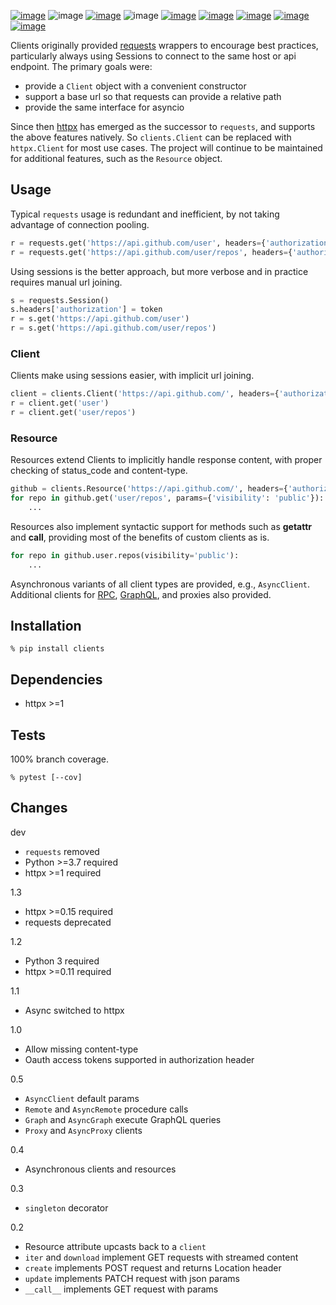 [![image](https://img.shields.io/pypi/v/clients.svg)](https://pypi.org/project/clients/)
![image](https://img.shields.io/pypi/pyversions/clients.svg)
[![image](https://pepy.tech/badge/clients)](https://pepy.tech/project/clients)
![image](https://img.shields.io/pypi/status/clients.svg)
[![image](https://github.com/coady/clients/workflows/build/badge.svg)](https://github.com/coady/clients/actions)
[![image](https://codecov.io/gh/coady/clients/branch/main/graph/badge.svg)](https://codecov.io/gh/coady/clients/)
[![image](https://github.com/coady/clients/workflows/codeql/badge.svg)](https://github.com/coady/clients/security/code-scanning)
[![image](https://img.shields.io/badge/code%20style-black-000000.svg)](https://pypi.org/project/black/)
[![image](http://mypy-lang.org/static/mypy_badge.svg)](http://mypy-lang.org/)

Clients originally provided [requests](https://python-requests.org) wrappers to encourage best practices, particularly always using Sessions to connect to the same host or api endpoint. The primary goals were:
* provide a `Client` object with a convenient constructor
* support a base url so that requests can provide a relative path
* provide the same interface for asyncio

Since then [httpx](https://www.encode.io/httpx) has emerged as the successor to `requests`, and supports the above features natively. So `clients.Client` can be replaced with `httpx.Client` for most use cases. The project will continue to be maintained for additional features, such as the `Resource` object.

## Usage
Typical `requests` usage is redundant and inefficient, by not taking advantage of connection pooling.

```python
r = requests.get('https://api.github.com/user', headers={'authorization': token})
r = requests.get('https://api.github.com/user/repos', headers={'authorization': token})
```

Using sessions is the better approach, but more verbose and in practice requires manual url joining.

```python
s = requests.Session()
s.headers['authorization'] = token
r = s.get('https://api.github.com/user')
r = s.get('https://api.github.com/user/repos')
```

### Client
Clients make using sessions easier, with implicit url joining.

```python
client = clients.Client('https://api.github.com/', headers={'authorization': token})
r = client.get('user')
r = client.get('user/repos')
```

### Resource
Resources extend Clients to implicitly handle response content, with proper checking of status_code and content-type.

```python
github = clients.Resource('https://api.github.com/', headers={'authorization': token})
for repo in github.get('user/repos', params={'visibility': 'public'}):
    ...
```

Resources also implement syntactic support for methods such as __getattr__ and __call__, providing most of the benefits of custom clients as is.

```python
for repo in github.user.repos(visibility='public'):
    ...
```

Asynchronous variants of all client types are provided, e.g., `AsyncClient`. Additional clients for [RPC](https://en.wikipedia.org/wiki/Remote_procedure_call), [GraphQL](http://graphql.org), and proxies also provided.

## Installation
```console
% pip install clients
```

## Dependencies
* httpx >=1

## Tests
100% branch coverage.
```console
% pytest [--cov]
```

## Changes
dev
* `requests` removed
* Python >=3.7 required
* httpx >=1 required

1.3
* httpx >=0.15 required
* requests deprecated

1.2
* Python 3 required
* httpx >=0.11 required

1.1
* Async switched to httpx

1.0
* Allow missing content-type
* Oauth access tokens supported in authorization header

0.5
* `AsyncClient` default params
* `Remote` and `AsyncRemote` procedure calls
* `Graph` and `AsyncGraph` execute GraphQL queries
* `Proxy` and `AsyncProxy` clients

0.4
* Asynchronous clients and resources

0.3
* `singleton` decorator

0.2
* Resource attribute upcasts back to a `client`
* `iter` and `download` implement GET requests with streamed content
* `create` implements POST request and returns Location header
* `update` implements PATCH request with json params
* `__call__` implements GET request with params
